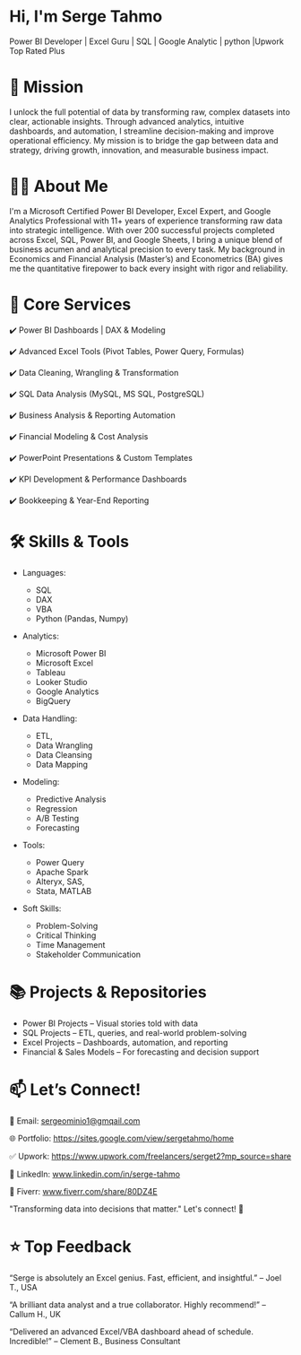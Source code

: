 # Hi, I'm Serge Tahmo
Power BI Developer | Excel Guru | SQL | Google Analytic | python |Upwork Top Rated Plus



# 🎯 Mission
I unlock the full potential of data by transforming raw, complex datasets into clear, actionable insights.
Through advanced analytics, intuitive dashboards, and automation, I streamline decision-making and improve operational efficiency.
My mission is to bridge the gap between data and strategy, driving growth, innovation, and measurable business impact.




# 👨‍💻 About Me
I'm a Microsoft Certified Power BI Developer, Excel Expert, and Google Analytics Professional with 11+ years of experience transforming raw data into strategic intelligence. With over 200 successful projects completed across Excel, SQL, Power BI, and Google Sheets, I bring a unique blend of business acumen and analytical precision to every task. My background in Economics and Financial Analysis (Master’s) and Econometrics (BA) gives me the quantitative firepower to back every insight with rigor and reliability.



# 💼 Core Services
✔️ Power BI Dashboards | DAX & Modeling

✔️ Advanced Excel Tools (Pivot Tables, Power Query, Formulas)

✔️ Data Cleaning, Wrangling & Transformation

✔️ SQL Data Analysis (MySQL, MS SQL, PostgreSQL)

✔️ Business Analysis & Reporting Automation

✔️ Financial Modeling & Cost Analysis

✔️ PowerPoint Presentations & Custom Templates

✔️ KPI Development & Performance Dashboards

✔️ Bookkeeping & Year-End Reporting



# 🛠️ Skills & Tools
- Languages:
  - SQL
  - DAX
  - VBA
  - Python (Pandas, Numpy)
    
- Analytics:
  - Microsoft Power BI
  - Microsoft Excel
  - Tableau
  - Looker Studio
  - Google Analytics
  - BigQuery
     
- Data Handling:
  - ETL,
  - Data Wrangling
  - Data Cleansing
  - Data Mapping
 
- Modeling:
  - Predictive Analysis
  - Regression
  - A/B Testing
  - Forecasting

    
- Tools:
  - Power Query
  - Apache Spark
  - Alteryx, SAS,
  - Stata, MATLAB
 
    
- Soft Skills:
  - Problem-Solving
  - Critical Thinking
  - Time Management
  - Stakeholder Communication



# 📚 Projects & Repositories
- Power BI Projects – Visual stories told with data
- SQL Projects – ETL, queries, and real-world problem-solving 
- Excel Projects – Dashboards, automation, and reporting
- Financial & Sales Models – For forecasting and decision support



# 📫 Let’s Connect!
📩 Email: sergeominio1@gmqail.com

🌐 Portfolio: https://sites.google.com/view/sergetahmo/home

✅ Upwork: https://www.upwork.com/freelancers/serget2?mp_source=share

🎯 LinkedIn: www.linkedin.com/in/serge-tahmo

📅 Fiverr: www.fiverr.com/share/80DZ4E



"Transforming data into decisions that matter."
Let's connect! 🚀

# ⭐ Top Feedback
“Serge is absolutely an Excel genius. Fast, efficient, and insightful.” – Joel T., USA

“A brilliant data analyst and a true collaborator. Highly recommend!” – Callum H., UK

“Delivered an advanced Excel/VBA dashboard ahead of schedule. Incredible!” – Clement B., Business Consultant



